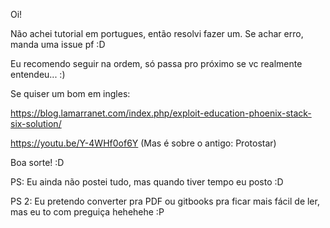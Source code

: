 Oi!

Não achei tutorial em portugues, então resolvi fazer um.
Se achar erro, manda uma issue pf :D

Eu recomendo seguir na ordem, só passa pro próximo se vc realmente entendeu... :)

Se quiser um bom em ingles:

https://blog.lamarranet.com/index.php/exploit-education-phoenix-stack-six-solution/ 

https://youtu.be/Y-4WHf0of6Y (Mas é sobre o antigo: Protostar)

Boa sorte! :D

PS: Eu ainda não postei tudo, mas quando tiver tempo eu posto :D

PS 2: Eu pretendo converter pra PDF ou gitbooks pra ficar mais fácil de ler, mas eu to com preguiça hehehehe :P
